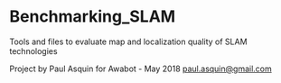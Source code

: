 # Benchmarking_SLAM

Tools and files to evaluate map and localization quality of SLAM technologies

Project by Paul Asquin for Awabot - May 2018 paul.asquin@gmail.com